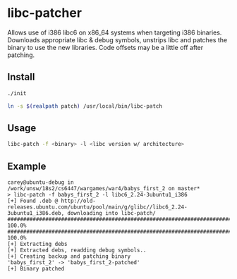 # libc-patcher

Allows use of i386 libc6 on x86_64 systems when targeting i386 binaries. Downloads appropriate libc & debug symbols, unstrips libc and patches the binary to use the new libraries. Code offsets may be a little off after patching.

## Install

```bash
./init

ln -s $(realpath patch) /usr/local/bin/libc-patch

```

## Usage

```bash
libc-patch -f <binary> -l <libc version w/ architecture> 
```

## Example

```
carey@ubuntu-debug in /work/unsw/18s2/cs6447/wargames/war4/babys_first_2 on master*
> libc-patch -f babys_first_2 -l libc6_2.24-3ubuntu1_i386
[+] Found .deb @ http://old-releases.ubuntu.com/ubuntu/pool/main/g/glibc//libc6_2.24-3ubuntu1_i386.deb, downloading into libc-patch/
####################################################################################################################################### 100.0%
####################################################################################################################################### 100.0%
[+] Extracting debs
[+] Extracted debs, readding debug symbols..
[+] Creating backup and patching binary
'babys_first_2' -> 'babys_first_2-patched'
[+] Binary patched
```
